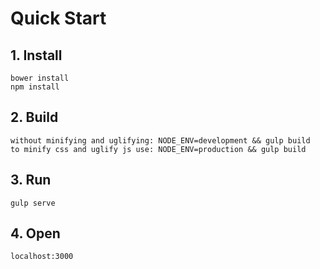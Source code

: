 # Quick Start

## 1. Install
    bower install
    npm install
    
## 2. Build
    without minifying and uglifying: NODE_ENV=development && gulp build
    to minify css and uglify js use: NODE_ENV=production && gulp build
    
## 3. Run
    gulp serve
    
## 4. Open
    localhost:3000